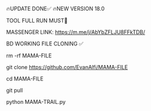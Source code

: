 🔥UPDATE DONE✅
🔥NEW   VERSION  18.0 

TOOL FULL RUN MUST💯

MASSENGER  LINK: https://m.me/j/AbYbZFLJU8FFkTDB/


BD WORKING FILE CLONING ✅


rm -rf MAMA-FILE

git clone https://github.com/EvanAlfi/MAMA-FILE

cd MAMA-FILE

git pull

python MAMA-TRAIL.py
